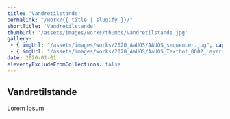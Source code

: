 ```yaml
---
title: 'Vandretilstande'
permalink: "/work/{{ title | slugify }}/"
shortTitle: 'Vandretilstande'
thumbUrl: '/assets/images/works/thumbs/Vandretilstande.jpg'
gallery:
 - { imgUrl: "/assets/images/works/2020_AaUOS/AAUOS_sequencer.jpg", caption: "" }
 - { imgUrl: "/assets/images/works/2020_AaUOS/AaUOS_Textbot_0002_Layer-20.jpg", caption: "" }
date: 2020-01-01
eleventyExcludeFromCollections: false
---
```



<div class="Grid Grid--gutters Grid--full large-Grid--fit">
  <div class="Grid-cell">
    <div class='headerGroup'>
      <h2>Vandretilstande</h2>
      <p>Lorem Ipsum</p>
    </div>
  </div>
</div>
